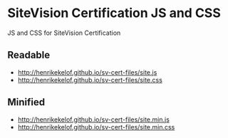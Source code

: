 # SiteVision Certification JS and CSS

JS and CSS for SiteVision Certification

## Readable

- http://henrikekelof.github.io/sv-cert-files/site.js
- http://henrikekelof.github.io/sv-cert-files/site.css

## Minified

- http://henrikekelof.github.io/sv-cert-files/site.min.js
- http://henrikekelof.github.io/sv-cert-files/site.min.css